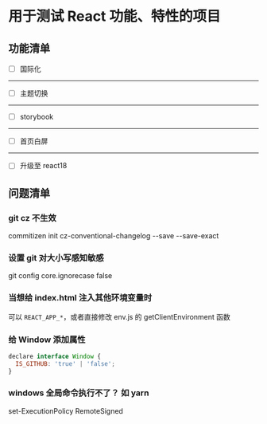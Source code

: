 # 用于测试 React 功能、特性的项目

## 功能清单

- [ ] 国际化

---

- [ ] 主题切换

---

- [ ] storybook

---

- [ ] 首页白屏

---

- [ ] 升级至 react18

## 问题清单

### git cz 不生效

commitizen init cz-conventional-changelog --save --save-exact

### 设置 git 对大小写感知敏感

git config core.ignorecase false

### 当想给 index.html 注入其他环境变量时

可以 `REACT_APP_*`，或者直接修改 env.js 的 getClientEnvironment 函数

### 给 Window 添加属性

```javascript
declare interface Window {
  IS_GITHUB: 'true' | 'false';
}
```

### windows 全局命令执行不了？ 如 yarn

set-ExecutionPolicy RemoteSigned
